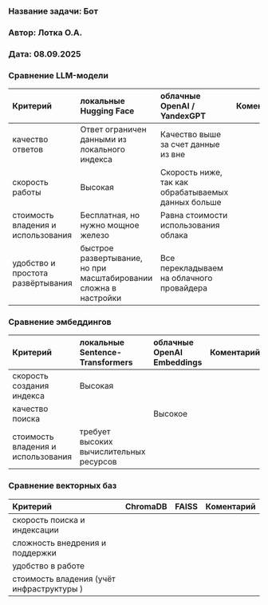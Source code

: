 ### <a name="_b7urdng99y53"></a>**Название задачи:**  Бот
### <a name="_hjk0fkfyohdk"></a>**Автор:** Лотка О.А.
### <a name="_uanumrh8zrui"></a>**Дата:** 08.09.2025

### <a name="_u8xz25hbrgql"></a>**Сравнение LLM-модели**

| **Критерий**                       | **локальные Hugging Face**                                       | **облачные OpenAI / YandexGPT**                     | **Коментарий**                                                                                         |
|:-----------------------------------|:-----------------------------------------------------------------|:----------------------------------------------------|:-------------------------------------------------------------------------------------------------------|
| качество ответов                   | Ответ ограничен данными из локального индекса                    | Качество выше за счет данные из вне                 |                                                                                                        |
| скорость работы                    | Высокая                                                          | Скорость ниже, так как обрабатываемых данных больше |                                                                                                        |
| стоимость владения и использования | Бесплатная, но нужно мощное железо                               | Равна стоимости использования облака                |                                                                                                        |
| удобство и простота развёртывания  | быстрое развертывание, но при масштабировании сложна в настройки | Все перекладываем на облачного провайдера           |                                                                                                        |

### <a name="_u8xz25hbrgql"></a>**Сравнение эмбеддингов**

| **Критерий**                       | **локальные Sentence-Transformers**     | **облачные OpenAI Embeddings** | **Коментарий**                                                                                         |
|:-----------------------------------|:----------------------------------------|:-------------------------------|:-------------------------------------------------------------------------------------------------------|
| скорость создания индекса               | Высокая                                 |                                |                                                                                                        |
| качество поиска                |                                         | Высокое                        |                                                                                                        |
| стоимость владения и использования | требует высоких вычислительных ресурсов |                                |                                                                                                        |

### <a name="_u8xz25hbrgql"></a>**Сравнение векторных баз**

| **Критерий**                              | **ChromaDB**                       | **FAISS**                                                        | **Коментарий**                                                                                         |
|:------------------------------------------|:-----------------------------------|:------------------------------------------------------------------------------|:-------------------------------------------------------------------------------------------------------|
| скорость поиска и индексации              |                                    |                                                                               |                                                                                                        |
| сложность внедрения и поддержки           |                                    |                                                                               |                                                                                                        |
| удобство в работе                         |                                    |                                                                               |                                                                                                        |
| стоимость владения (учёт инфраструктуры ) |                                    |                                                                               |                                                                                                        |

